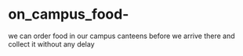 # on_campus_food-
we can order food in our campus canteens before we arrive there and collect it without any delay

